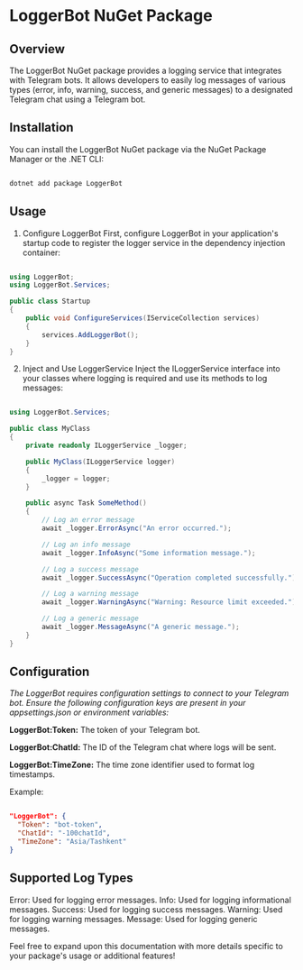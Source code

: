 # LoggerBot NuGet Package

## Overview
The LoggerBot NuGet package provides a logging service that integrates with Telegram bots. It allows developers to easily log messages of various types (error, info, warning, success, and generic messages) to a designated Telegram chat using a Telegram bot.

## Installation
You can install the LoggerBot NuGet package via the NuGet Package Manager or the .NET CLI:

```bash

dotnet add package LoggerBot

```

## Usage
1. Configure LoggerBot
First, configure LoggerBot in your application's startup code to register the logger service in the dependency injection container:

```csharp

using LoggerBot;
using LoggerBot.Services;

public class Startup
{
    public void ConfigureServices(IServiceCollection services)
    {
        services.AddLoggerBot();
    }
}

```

2. Inject and Use LoggerService
Inject the ILoggerService interface into your classes where logging is required and use its methods to log messages:

```csharp

using LoggerBot.Services;

public class MyClass
{
    private readonly ILoggerService _logger;

    public MyClass(ILoggerService logger)
    {
        _logger = logger;
    }

    public async Task SomeMethod()
    {
        // Log an error message
        await _logger.ErrorAsync("An error occurred.");

        // Log an info message
        await _logger.InfoAsync("Some information message.");

        // Log a success message
        await _logger.SuccessAsync("Operation completed successfully.");

        // Log a warning message
        await _logger.WarningAsync("Warning: Resource limit exceeded.");

        // Log a generic message
        await _logger.MessageAsync("A generic message.");
    }
}

```

## Configuration
_The LoggerBot requires configuration settings to connect to your Telegram bot. Ensure the following configuration keys are present in your appsettings.json or environment variables:_

**LoggerBot:Token:** The token of your Telegram bot.

**LoggerBot:ChatId:** The ID of the Telegram chat where logs will be sent.

**LoggerBot:TimeZone:** The time zone identifier used to format log timestamps.

Example:
```json

"LoggerBot": {
  "Token": "bot-token",
  "ChatId": "-100chatId",
  "TimeZone": "Asia/Tashkent"
}

```

## Supported Log Types
Error: Used for logging error messages.
Info: Used for logging informational messages.
Success: Used for logging success messages.
Warning: Used for logging warning messages.
Message: Used for logging generic messages.

Feel free to expand upon this documentation with more details specific to your package's usage or additional features!
